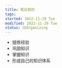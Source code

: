```yaml
---
title: 笔记目的
tags:
started: 2022-11-29 Tue
modified: 2022-11-29 Tue
status: 🟡Organizing
---
```

- 提炼经验
- 巩固知识
- 掌握知识
- 形成自己的知识体系
